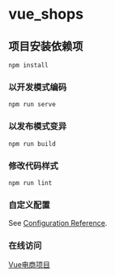 # vue_shops

## 项目安装依赖项
```
npm install
```

### 以开发模式编码
```
npm run serve
```

### 以发布模式变异
```
npm run build
```

### 修改代码样式
```
npm run lint
```

### 自定义配置
See [Configuration Reference](https://cli.vuejs.org/config/).


### 在线访问
[Vue电商项目](https://hxy1997.gitee.io/vue_shops/)